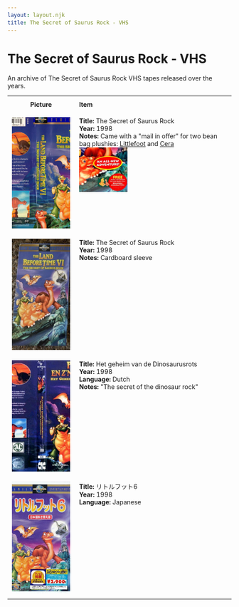 ```yaml
---
layout: layout.njk
title: The Secret of Saurus Rock - VHS
---
```


# The Secret of Saurus Rock - VHS

An archive of The Secret of Saurus Rock VHS tapes released over the years.

<div class="table-wrapper">
  <table>
  <tr>
    <th style="width:20%; vertical-align:top; padding:10px;">
      <strong>Picture</strong>
    </th>
    <th style="text-align: left; padding:10px;">
      <strong>Item</strong>
    </th>
  </tr>

<tr>
    <td style="width:30%; text-align: center; vertical-align:top; padding:10px;">
      <a href="/images/media/vhs/6/English.jpg" data-lightbox="books" data-title="The Secret of Saurus Rock">
        <div class="img-box">
          <img src="/images/media/vhs/6/English.jpg" alt="The Secret of Saurus Rock" style="height:250px; object-fit:cover;" />
        </div>
      </a>
    </td>
    <td style="vertical-align:top; padding:10px;">
      <strong>Title:</strong> The Secret of Saurus Rock<br/>
      <strong>Year:</strong> 1998<br/>
      <strong>Notes:</strong> Came with a "mail in offer" for two bean bag plushies: <a href="/toys/plushies#littlefoot-equity-flop-8inch_orig-63">Littlefoot</a> and <a href="/toys/plushies#cera-flopasaurus-131">Cera</a><br/>
      <img src="/images/media/vhs/6/Screenshot 2025-07-13 113641.png" height="100"/>
    </td>
  </tr>

  <tr>
    <td style="width:30%; text-align: center; vertical-align:top; padding:10px;">
      <a href="/images/media/vhs/6/lbt6-english-sleeve.jpg" data-lightbox="books" data-title="The Secret of Saurus Rock">
        <div class="img-box">
          <img src="/images/media/vhs/6/lbt6-english-sleeve.jpg" alt="The Secret of Saurus Rock" style="height:250px; object-fit:cover;" />
        </div>
      </a>
    </td>
    <td style="vertical-align:top; padding:10px;">
      <strong>Title:</strong> The Secret of Saurus Rock<br/>
      <strong>Year:</strong> 1998<br/>
      <strong>Notes:</strong> Cardboard sleeve<br/>
    </td>
  </tr>


  <tr>
    <td style="width:30%; text-align: center; vertical-align:top; padding:10px;">
      <a href="/images/media/vhs/6/platvoet-en-zijn-vriendjes-het-geheim-van-de-dinosaurusrots-vhs-nl_orig.jpg" data-lightbox="books" data-title="Het geheim van de Dinosaurusrots">
        <div class="img-box">
          <img src="/images/media/vhs/6/platvoet-en-zijn-vriendjes-het-geheim-van-de-dinosaurusrots-vhs-nl_orig.jpg" alt="Het geheim van de Dinosaurusrots" style="height:250px; object-fit:cover;" />
        </div>
      </a>
    </td>
    <td style="vertical-align:top; padding:10px;">
      <strong>Title:</strong> Het geheim van de Dinosaurusrots<br/>
      <strong>Year:</strong> 1998<br/>
      <strong>Language:</strong> Dutch<br/>
      <strong>Notes:</strong> "The secret of the dinosaur rock"<br/>
    </td>
  </tr>

<tr id="lbt6-ja-40">
    <td style="width:30%; text-align: center; vertical-align:top; padding:10px;">
      <a href="/images/media/vhs/6/lbt6-ja.jpg" data-lightbox="books" data-title="リトルフット6">
        <div class="img-box">
          <img src="/images/media/vhs/6/lbt6-ja.jpg" alt="リトルフット6" style="height:250px; object-fit:cover;" />
        </div>
      </a>
    </td>
    <td style="vertical-align:top; padding:10px;">
      <strong>Title:</strong> リトルフット6<br/>
      <strong>Year:</strong> 1998<br/>
      <strong>Language:</strong> Japanese<br/>
    </td>
  </tr>


</table>
</div>
